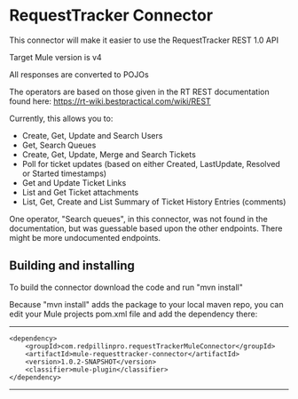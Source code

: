# RequestTracker Connector

This connector will make it easier to use the RequestTracker REST 1.0 API

Target Mule version is v4

All responses are converted to POJOs

The operators are based on those given in the RT REST documentation found here: https://rt-wiki.bestpractical.com/wiki/REST

Currently, this allows you to:
 * Create, Get, Update and Search Users
 * Get, Search Queues
 * Create, Get, Update, Merge and Search Tickets
 * Poll for ticket updates (based on either Created, LastUpdate, Resolved or Started timestamps)
 * Get and Update Ticket Links
 * List and Get Ticket attachments
 * List, Get, Create and List Summary of Ticket History Entries (comments)

One operator, "Search queues", in this connector, was not found in the documentation, but was guessable based upon the other endpoints. There might be more undocumented endpoints. 

## Building and installing
To build the connector download the code and run "mvn install"

Because "mvn install" adds the package to your local maven repo, you can edit your Mule projects pom.xml file and add the dependency there:

--- 
    <dependency>
        <groupId>com.redpillinpro.requestTrackerMuleConnector</groupId>
        <artifactId>mule-requesttracker-connector</artifactId>
        <version>1.0.2-SNAPSHOT</version>
        <classifier>mule-plugin</classifier>
    </dependency>
---
